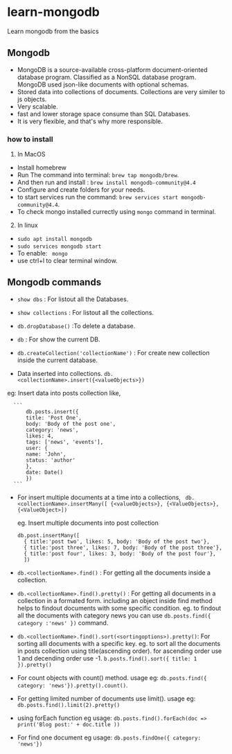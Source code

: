 # learn-mongodb
Learn mongodb from the basics


## Mongodb
- MongoDB is a source-available cross-platform document-oriented database program. Classified as a NonSQL database program. MongoDB used json-like documents with optional schemas.
- Stored data into collections of documents. Collections are very similer to js objects.
- Very scalable.
- fast and lower storage space consume than SQL Databases.
- It is very flexible, and  that's why more responsible.

### how to install
 1. In MacOS
 - Install homebrew
 - Run The command into terminal: `brew tap mongodb/brew`.
 - And then run and install : `brew install mongodb-community@4.4`
 - Configure and create folders for your needs.
 - to start services run the command: `brew services start mongodb-community@4.4`.
 - To check mongo installed currectly using `mongo` command in terminal.

 2. In linux 
 - `sudo apt install mongodb`
 - `sudo services mongodb start`
 - To enable: ` mongo`
 - use ctrl+l to clear terminal window.

 ## Mongodb commands
 - `show dbs` : For listout all the Databases.
 - `show collections` : For listout all the collections.
 - `db.dropDatabase()` :To delete a database.
 - `db` : For show the current DB.
 - `db.createCollection('collectionName')` : For create new collection inside the current database.

 - Data inserted into collections. 
  `db.<collectionName>.insert({<valueObjects>})`

  eg: Insert data into  posts collection like,

      ```
          db.posts.insert({
          title: 'Post One',
          body: 'Body of the post one',
          category: 'news',
          likes: 4,
          tags: ['news', 'events'],
          user: {
          name: 'John',
          status: 'author' 
          },
          date: Date()
          })
      ```

- For insert multiple documents at a time into a collections,
  ` db.<collectionName>.insertMany([ {<valueObjects>}, {<ValueObjects>}, {<ValueObject>])`

  eg. Insert multiple documents into post collection
    
    ```
    db.post.insertMany([
      { title:'post two', likes: 5, body: 'Body of the post two'},
      { title:'post three', likes: 7, body: 'Body of the post three'},
      { title:'post four', likes: 3, body: 'Body of the post four'},
      ])
    ```

- `db.<collectionName>.find()` : For getting all the documents inside a collection.

- `db.<collectionName>.find().pretty()` : For getting all documents in a collection in a formated form. including an object inside find method helps to findout documents with some specific condition.
 eg. to findout all the documents with category news you can use `db.posts.find({ category :'news' })` command.

- `db.<collectionName>.find().sort(<sortingoptions>).pretty()`: For sorting alll documents with a specific key.
 eg. to sort all the documents in posts collection using title(ascending order). for ascending order use 1 and decending order use -1.
  `b.posts.find().sort({ title: 1 }).pretty()`

- For count objects  with count() method.
  usage eg: `db.posts.find({ category: 'news'}).pretty().count()`.

- For getting limited number of documents use limit().
  usage eg: `db.posts.find().limit(2).pretty()`

- using forEach function
  eg usage: `db.posts.find().forEach(doc => print('Blog post:' + doc.title ))`

- For find one document
 eg usage: `db.posts.findOne({ category: 'news'})`
